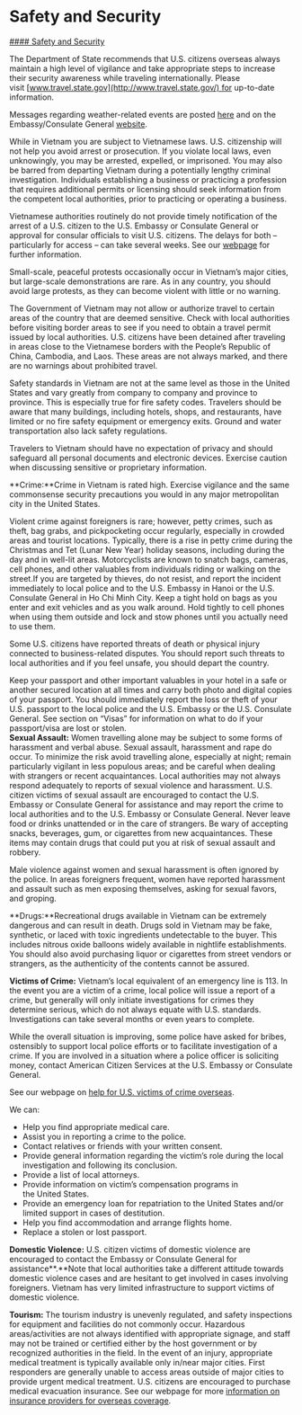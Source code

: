 # Safety and Security

[#### Safety and Security](javascript:void(0); "Safety and Security")

The Department of State recommends that U.S. citizens overseas always maintain a high level of vigilance and take appropriate steps to increase their security awareness while traveling internationally. Please visit [www.travel.state.gov](http://www.travel.state.gov/) for up-to-date information.

Messages regarding weather-related events are posted [here](https://vn.usembassy.gov/category/alert/) and on the Embassy/Consulate General [website](https://vn.usembassy.gov/services/). 

While in Vietnam you are subject to Vietnamese laws. U.S. citizenship will not help you avoid arrest or prosecution. If you violate local laws, even unknowingly, you may be arrested, expelled, or imprisoned. You may also be barred from departing Vietnam during a potentially lengthy criminal investigation. Individuals establishing a business or practicing a profession that requires additional permits or licensing should seek information from the competent local authorities, prior to practicing or operating a business.

Vietnamese authorities routinely do not provide timely notification of the arrest of a U.S. citizen to the U.S. Embassy or Consulate General or approval for consular officials to visit U.S. citizens. The delays for both – particularly for access – can take several weeks. See our [webpage](https://vn.usembassy.gov/arrest-or-detention-of-a-u-s-citizen-in-vietnam/) for further information. 

Small-scale, peaceful protests occasionally occur in Vietnam’s major cities, but large-scale demonstrations are rare. As in any country, you should avoid large protests, as they can become violent with little or no warning. 

The Government of Vietnam may not allow or authorize travel to certain areas of the country that are deemed sensitive. Check with local authorities before visiting border areas to see if you need to obtain a travel permit issued by local authorities. U.S. citizens have been detained after traveling in areas close to the Vietnamese borders with the People’s Republic of China, Cambodia, and Laos. These areas are not always marked, and there are no warnings about prohibited travel.

Safety standards in Vietnam are not at the same level as those in the United States and vary greatly from company to company and province to province. This is especially true for fire safety codes. Travelers should be aware that many buildings, including hotels, shops, and restaurants, have limited or no fire safety equipment or emergency exits. Ground and water transportation also lack safety regulations. 

Travelers to Vietnam should have no expectation of privacy and should safeguard all personal documents and electronic devices. Exercise caution when discussing sensitive or proprietary information.

**Crime:**Crime in Vietnam is rated high. Exercise vigilance and the same commonsense security precautions you would in any major metropolitan city in the United States.

Violent crime against foreigners is rare; however, petty crimes, such as theft, bag grabs, and pickpocketing occur regularly, especially in crowded areas and tourist locations. Typically, there is a rise in petty crime during the Christmas and Tet (Lunar New Year) holiday seasons, including during the day and in well-lit areas. Motorcyclists are known to snatch bags, cameras, cell phones, and other valuables from individuals riding or walking on the street.If you are targeted by thieves, do not resist, and report the incident immediately to local police and to the U.S. Embassy in Hanoi or the U.S. Consulate General in Ho Chi Minh City. Keep a tight hold on bags as you enter and exit vehicles and as you walk around. Hold tightly to cell phones when using them outside and lock and stow phones until you actually need to use them.

Some U.S. citizens have reported threats of death or physical injury connected to business-related disputes. You should report such threats to local authorities and if you feel unsafe, you should depart the country.

Keep your passport and other important valuables in your hotel in a safe or another secured location at all times and carry both photo and digital copies of your passport. You should immediately report the loss or theft of your U.S. passport to the local police and the U.S. Embassy or the U.S. Consulate General. See section on “Visas” for information on what to do if your passport/visa are lost or stolen.  
 **Sexual Assault:** Women travelling alone may be subject to some forms of harassment and verbal abuse. Sexual assault, harassment and rape do occur. To minimize the risk avoid travelling alone, especially at night; remain particularly vigilant in less populous areas; and be careful when dealing with strangers or recent acquaintances. Local authorities may not always respond adequately to reports of sexual violence and harassment. U.S. citizen victims of sexual assault are encouraged to contact the U.S. Embassy or Consulate General for assistance and may report the crime to local authorities and to the U.S. Embassy or Consulate General. Never leave food or drinks unattended or in the care of strangers. Be wary of accepting snacks, beverages, gum, or cigarettes from new acquaintances. These items may contain drugs that could put you at risk of sexual assault and robbery.

Male violence against women and sexual harassment is often ignored by the police. In areas foreigners frequent, women have reported harassment and assault such as men exposing themselves, asking for sexual favors, and groping.

**Drugs:**Recreational drugs available in Vietnam can be extremely dangerous and can result in death. Drugs sold in Vietnam may be fake, synthetic, or laced with toxic ingredients undetectable to the buyer. This includes nitrous oxide balloons widely available in nightlife establishments. You should also avoid purchasing liquor or cigarettes from street vendors or strangers, as the authenticity of the contents cannot be assured. 

**Victims of Crime:** Vietnam’s local equivalent of an emergency line is 113. In the event you are a victim of a crime, local police will issue a report of a crime, but generally will only initiate investigations for crimes they determine serious, which do not always equate with U.S. standards. Investigations can take several months or even years to complete.  
  
While the overall situation is improving, some police have asked for bribes, ostensibly to support local police efforts or to facilitate investigation of a crime. If you are involved in a situation where a police officer is soliciting money, contact American Citizen Services at the U.S. Embassy or Consulate General.

See our webpage on [help for U.S. victims of crime overseas](https://travel.state.gov/content/travel/en/international-travel/emergencies/crime.html).  
  
We can:

* Help you find appropriate medical care.
* Assist you in reporting a crime to the police.
* Contact relatives or friends with your written consent.
* Provide general information regarding the victim’s role during the local investigation and following its conclusion.
* Provide a list of local attorneys.
* Provide information on victim’s compensation programs in the United States.
* Provide an emergency loan for repatriation to the United States and/or limited support in cases of destitution.
* Help you find accommodation and arrange flights home.
* Replace a stolen or lost passport.

**Domestic Violence:** U.S. citizen victims of domestic violence are encouraged to contact the Embassy or Consulate General for assistance**.**Note that local authorities take a different attitude towards domestic violence cases and are hesitant to get involved in cases involving foreigners. Vietnam has very limited infrastructure to support victims of domestic violence.

**Tourism:** The tourism industry is unevenly regulated, and safety inspections for equipment and facilities do not commonly occur. Hazardous areas/activities are not always identified with appropriate signage, and staff may not be trained or certified either by the host government or by recognized authorities in the field. In the event of an injury, appropriate medical treatment is typically available only in/near major cities. First responders are generally unable to access areas outside of major cities to provide urgent medical treatment. U.S. citizens are encouraged to purchase medical evacuation insurance. See our webpage for more [information on insurance providers for overseas coverage](https://travel.state.gov/content/travel/en/international-travel/before-you-go/your-health-abroad/Insurance_Coverage_Overseas.html?cq_ck=1708701048867).